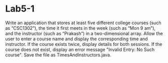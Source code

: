 # Lab5-1
Write an application that stores at least five different college courses (such as 
“CSC1302”), the time it first meets in the week (such as “Mon 9 am”), and the instructor 
(such as “Prakash”) in a two-dimensional array. Allow the user to enter a course name 
and display the corresponding time and instructor. If the course exists twice, display 
details for both sessions. If the course does not exist, display an error message "Invalid 
Entry: No Such course". Save the file as TimesAndInstructors.java.
